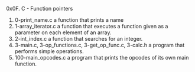 0x0F. C - Function pointers
1. 0-print_name.c a function that prints a name
2. 1-array_iterator.c a function that executes a function given as a parameter on each element of an array.
3. 2-int_index.c a function that searches for an integer.
4. 3-main.c, 3-op_functions.c, 3-get_op_func.c, 3-calc.h  a program that performs simple operations.
5. 100-main_opcodes.c a program that prints the opcodes of its own main function.